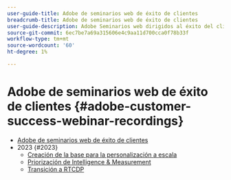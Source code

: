 ```yaml
---
user-guide-title: Adobe de seminarios web de éxito de clientes
breadcrumb-title: Adobe de seminarios web de éxito de clientes
user-guide-description: Adobe Seminarios web dirigidos al éxito del cliente y diseñados para permitirle optimizar su inversión en el Experience Cloud de Adobe. Obtenga información valiosa para maximizar el valor y aumentar la adopción de soluciones de Adobe.
source-git-commit: 6ec7be7a69a315606e4c9aa11d700cca0f78b33f
workflow-type: tm+mt
source-wordcount: '60'
ht-degree: 1%

---
```



# Adobe de seminarios web de éxito de clientes {#adobe-customer-success-webinar-recordings}

+ [Adobe de seminarios web de éxito de clientes](overview.md)
+ 2023 {#2023}
   + [Creación de la base para la personalización a escala](2023/personalization-at-scale.md)
   + [Priorización de Intelligence &amp; Measurement](2023/intelligence-and-measurement.md)
   + [Transición a RTCDP](2023/aam-to-rtcdp.md)